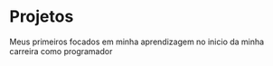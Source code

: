 # Projetos
 Meus primeiros focados em minha aprendizagem no inicio da minha carreira como programador
